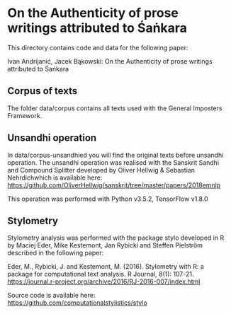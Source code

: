 # On the Authenticity of prose writings attributed to Śaṅkara

This directory contains code and data for the following paper:

Ivan Andrijanić, Jacek Bąkowski: On the Authenticity of prose writings attributed to Śaṅkara

## Corpus of texts
The folder data/corpus contains all texts used with the General Imposters Framework.

## Unsandhi operation
In data/corpus-unsandhied you will find the original texts before unsandhi operation.
The unsandhi operation was realised with the Sanskrit Sandhi and Compound Splitter developed by Oliver Hellwig & Sebastian Nehrdichwhich is available here: https://github.com/OliverHellwig/sanskrit/tree/master/papers/2018emnlp

This operation was performed with Python v3.5.2, TensorFlow v1.8.0

## Stylometry
Stylometry analysis was performed with the package stylo developed in R by Maciej Eder, Mike Kestemont, Jan Rybicki and Steffen Pielström described in the following paper:

Eder, M., Rybicki, J. and Kestemont, M. (2016). Stylometry with R: a package for computational text analysis. R Journal, 8(1): 107-21. https://journal.r-project.org/archive/2016/RJ-2016-007/index.html

Source code is available here: https://github.com/computationalstylistics/stylo

